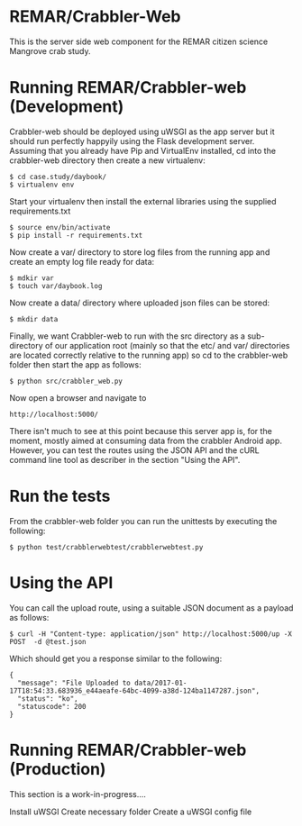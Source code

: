 REMAR/Crabbler-Web
==================

This is the server side web component for the REMAR citizen science Mangrove crab study.

Running REMAR/Crabbler-web (Development)
========================================

Crabbler-web should be deployed using uWSGI as the app server but it should run perfectly happyily using the Flask development server. Assuming that you already have Pip and VirtualEnv installed, cd into the crabbler-web directory then create a new virtualenv:

    $ cd case.study/daybook/
    $ virtualenv env

Start your virtualenv then install the external libraries using the supplied requirements.txt

    $ source env/bin/activate
    $ pip install -r requirements.txt

Now create a var/ directory to store log files from the running app and create an empty log file ready for data:

    $ mdkir var
    $ touch var/daybook.log

Now create a data/ directory where uploaded json files can be stored:

    $ mkdir data


Finally, we want Crabbler-web to run with the src directory as a sub-directory of our application root (mainly so that the etc/ and var/ directories are located correctly relative to the running app) so cd to the crabbler-web folder then start the app as follows:

    $ python src/crabbler_web.py

Now open a browser and navigate to 

    http://localhost:5000/

There isn't much to see at this point because this server app is, for the moment, mostly aimed at consuming data from the crabbler Android app. However, you can test the routes using the JSON API and the cURL command line tool as describer in the section "Using the API".

Run the tests
=============

From the crabbler-web folder you can run the unittests by executing the following:

    $ python test/crabblerwebtest/crabblerwebtest.py


Using the API
=============

You can call the upload route, using a suitable JSON document as a payload as follows:

    $ curl -H "Content-type: application/json" http://localhost:5000/up -X POST  -d @test.json 

Which should get you a response similar to the following:

    {
      "message": "File Uploaded to data/2017-01-17T18:54:33.683936_e44aeafe-64bc-4099-a38d-124ba1147287.json", 
      "status": "ko", 
      "statuscode": 200
    }

Running REMAR/Crabbler-web (Production)
=======================================

This section is a work-in-progress....

Install uWSGI
Create necessary folder
Create a uWSGI config file



